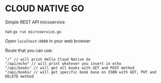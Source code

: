 # CLOUD NATIVE GO

Simple REST API micoservice

run `go run microservice.go`

Open `localhost:8080` in your web browser

Route that you can use:
```
"/" // will print Hello Cloud Native Go
"/api/echo" // will print whatever you insert in echo
"/api/books" // will get all books with GET and POST method
"/api/books/ // will get specific book base on ISBN with GET, PUT and DELETE method
```
